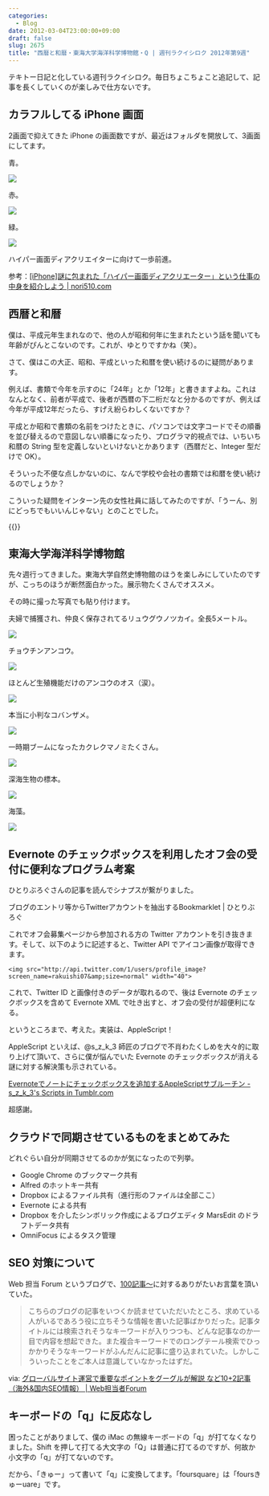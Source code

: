 ```yaml
---
categories:
  - Blog
date: 2012-03-04T23:00:00+09:00
draft: false
slug: 2675
title: "西暦と和暦・東海大学海洋科学博物館・Q | 週刊ラクイシロク 2012年第9週"
---
```


テキトー日記と化している週刊ラクイシロク。毎日ちょこちょこと追記して、記事を長くしていくのが楽しみで仕方ないです。

## カラフルしてる iPhone 画面

2画面で抑えてきた iPhone の画面数ですが、最近はフォルダを開放して、3画面にしてます。

青。

![](/images/2012/03/2675_1.png)

赤。

![](/images/2012/03/2675_2.png)

緑。

![](/images/2012/03/2675_3.png)

ハイパー画面ディアクリエイターに向けて一歩前進。

参考：[[iPhone]謎に包まれた「ハイパー画面ディアクリエーター」という仕事の中身を紹介しよう | nori510.com](http://nori510.com/archives/7177)

## 西暦と和暦

僕は、平成元年生まれなので、他の人が昭和何年に生まれたという話を聞いても年齢がぴんとこないのです。これが、ゆとりですかね（笑）。

さて、僕はこの大正、昭和、平成といった和暦を使い続けるのに疑問があります。

例えば、書類で今年を示すのに「24年」とか「12年」と書きますよね。これはなんとなく、前者が平成で、後者が西暦の下二桁だなと分かるのですが、例えば今年が平成12年だったら、すげえ紛らわしくないですか？

平成とか昭和で書類の名前をつけたときに、パソコンでは文字コードでその順番を並び替えるので意図しない順番になったり、プログラマ的視点では、いちいち和暦の String 型を定義しないといけないとかあります（西暦だと、Integer 型だけで OK）。

そういった不便な点しかないのに、なんで学校や会社の書類では和暦を使い続けるのでしょうか？

こういった疑問をインターン先の女性社員に話してみたのですが、「うーん、別にどっちでもいいんじゃない」とのことでした。

{{<app id="441996838" title="和暦＋ 2.0（￥85）" src="http://a3.mzstatic.com/us/r1000/109/Purple/cb/e9/64/mzl.dtqsrcyk.100x100-75.png">}}

## 東海大学海洋科学博物館

先々週行ってきました。東海大学自然史博物館のほうを楽しみにしていたのですが、こっちのほうが断然面白かった。展示物たくさんでオススメ。

その時に撮った写真でも貼り付けます。

夫婦で捕獲され、仲良く保存されてるリュウグウノツカイ。全長5メートル。

![](/images/2012/03/2675_4.jpg)

チョウチンアンコウ。

![](/images/2012/03/2675_5.jpg)

ほとんど生殖機能だけのアンコウのオス（涙）。

![](/images/2012/03/2675_6.jpg)

本当に小判なコバンザメ。

![](/images/2012/03/2675_7.jpg)

一時期ブームになったカクレクマノミたくさん。

![](/images/2012/03/2675_8.jpg)

深海生物の標本。

![](/images/2012/03/2675_9.jpg)

海藻。

![](/images/2012/03/2675_10.jpg)

## Evernote のチェックボックスを利用したオフ会の受付に便利なプログラム考案

ひとりぶろぐさんの記事を読んでシナプスが繋がりました。

ブログのエントリ等からTwitterアカウントを抽出するBookmarklet | ひとりぶろぐ

これでオフ会募集ページから参加される方の Twitter アカウントを引き抜きます。そして、以下のように記述すると、Twitter API でアイコン画像が取得できます。

```
<img src="http://api.twitter.com/1/users/profile_image?screen_name=rakuishi07&amp;size=normal" width="40">
```

これで、Twitter ID と画像付きのデータが取れるので、後は Evernote のチェックボックスを含めて Evernote XML で吐き出すと、オフ会の受付が超便利になる。

というところまで、考えた。実装は、AppleScript！

AppleScript といえば、@s_z_k_3 師匠のブログで不肖わたくしめを大々的に取り上げて頂いて、さらに僕が悩んでいた Evernote のチェックボックスが消える謎に対する解決策も示されている。

[Evernoteでノートにチェックボックスを追加するAppleScriptサブルーチン - s_z_k_3's Scripts in Tumblr.com](http://szk3s-scripts-in.tumblr.com/post/18592815768/appendcheckbox)

超感謝。

## クラウドで同期させているものをまとめてみた

どれぐらい自分が同期させてるのかが気になったので列挙。

* Google Chrome のブックマーク共有
* Alfred のホットキー共有
* Dropbox によるファイル共有（進行形のファイルは全部ここ）
* Evernote による共有
* Dropbox を介したシンボリック作成によるブログエディタ MarsEdit のドラフトデータ共有
* OmniFocus によるタスク管理

## SEO 対策について

Web 担当 Forum というブログで、[100記事〜](http://rakuishi.com/archives/2554/)に対するありがたいお言葉を頂いていた。

> こちらのブログの記事をいつくか読ませていただいたところ、求めている人がいるであろう役に立ちそうな情報を書いた記事ばかりだった。記事タイトルには検索されそうなキーワードが入りつつも、どんな記事なのか一目で内容を想起できた。また複合キーワードでのロングテール検索でひっかかりそうなキーワードがふんだんに記事に盛り込まれていた。しかしこういったことをご本人は意識していなかったはずだ。

via: [グローバルサイト運営で重要なポイントをグーグルが解説 など10+2記事（海外&国内SEO情報） | Web担当者Forum](http://web-tan.forum.impressrd.jp/e/2012/03/02/12269)

## キーボードの「q」に反応なし

困ったことがありまして、僕の iMac の無線キーボードの「q」が打てなくなりました。Shift を押して打てる大文字の「Q」は普通に打てるのですが、何故か小文字の「q」が打てないのです。

だから、「きゅー」って書いて「q」に変換してます。「foursquare」は「foursきゅーuare」です。
